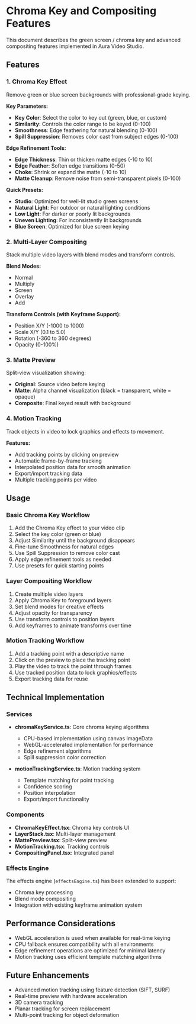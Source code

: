 # Chroma Key and Compositing Features

This document describes the green screen / chroma key and advanced compositing features implemented in Aura Video Studio.

## Features

### 1. Chroma Key Effect

Remove green or blue screen backgrounds with professional-grade keying.

**Key Parameters:**
- **Key Color**: Select the color to key out (green, blue, or custom)
- **Similarity**: Controls the color range to be keyed (0-100)
- **Smoothness**: Edge feathering for natural blending (0-100)
- **Spill Suppression**: Removes color cast from subject edges (0-100)

**Edge Refinement Tools:**
- **Edge Thickness**: Thin or thicken matte edges (-10 to 10)
- **Edge Feather**: Soften edge transitions (0-50)
- **Choke**: Shrink or expand the matte (-10 to 10)
- **Matte Cleanup**: Remove noise from semi-transparent pixels (0-100)

**Quick Presets:**
- **Studio**: Optimized for well-lit studio green screens
- **Natural Light**: For outdoor or natural lighting conditions
- **Low Light**: For darker or poorly lit backgrounds
- **Uneven Lighting**: For inconsistently lit backgrounds
- **Blue Screen**: Optimized for blue screen keying

### 2. Multi-Layer Compositing

Stack multiple video layers with blend modes and transform controls.

**Blend Modes:**
- Normal
- Multiply
- Screen
- Overlay
- Add

**Transform Controls (with Keyframe Support):**
- Position X/Y (-1000 to 1000)
- Scale X/Y (0.1 to 5.0)
- Rotation (-360 to 360 degrees)
- Opacity (0-100%)

### 3. Matte Preview

Split-view visualization showing:
- **Original**: Source video before keying
- **Matte**: Alpha channel visualization (black = transparent, white = opaque)
- **Composite**: Final keyed result with background

### 4. Motion Tracking

Track objects in video to lock graphics and effects to movement.

**Features:**
- Add tracking points by clicking on preview
- Automatic frame-by-frame tracking
- Interpolated position data for smooth animation
- Export/import tracking data
- Multiple tracking points per video

## Usage

### Basic Chroma Key Workflow

1. Add the Chroma Key effect to your video clip
2. Select the key color (green or blue)
3. Adjust Similarity until the background disappears
4. Fine-tune Smoothness for natural edges
5. Use Spill Suppression to remove color cast
6. Apply edge refinement tools as needed
7. Use presets for quick starting points

### Layer Compositing Workflow

1. Create multiple video layers
2. Apply Chroma Key to foreground layers
3. Set blend modes for creative effects
4. Adjust opacity for transparency
5. Use transform controls to position layers
6. Add keyframes to animate transforms over time

### Motion Tracking Workflow

1. Add a tracking point with a descriptive name
2. Click on the preview to place the tracking point
3. Play the video to track the point through frames
4. Use tracked position data to lock graphics/effects
5. Export tracking data for reuse

## Technical Implementation

### Services

- **chromaKeyService.ts**: Core chroma keying algorithms
  - CPU-based implementation using canvas ImageData
  - WebGL-accelerated implementation for performance
  - Edge refinement algorithms
  - Spill suppression color correction

- **motionTrackingService.ts**: Motion tracking system
  - Template matching for point tracking
  - Confidence scoring
  - Position interpolation
  - Export/import functionality

### Components

- **ChromaKeyEffect.tsx**: Chroma key controls UI
- **LayerStack.tsx**: Multi-layer management
- **MattePreview.tsx**: Split-view preview
- **MotionTracking.tsx**: Tracking controls
- **CompositingPanel.tsx**: Integrated panel

### Effects Engine

The effects engine (`effectsEngine.ts`) has been extended to support:
- Chroma key processing
- Blend mode compositing
- Integration with existing keyframe animation system

## Performance Considerations

- WebGL acceleration is used when available for real-time keying
- CPU fallback ensures compatibility with all environments
- Edge refinement operations are optimized for minimal latency
- Motion tracking uses efficient template matching algorithms

## Future Enhancements

- Advanced motion tracking using feature detection (SIFT, SURF)
- Real-time preview with hardware acceleration
- 3D camera tracking
- Planar tracking for screen replacement
- Multi-point tracking for object deformation
